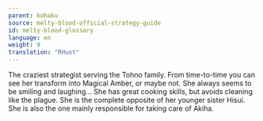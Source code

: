 ```yaml
---
parent: kohaku
source: melty-blood-official-strategy-guide
id: melty-blood-glossary
language: en
weight: 9
translation: "RHuot"
---
```


The craziest strategist serving the Tohno family. From time-to-time you can see her transform into Magical Amber, or maybe not. She always seems to be smiling and laughing… She has great cooking skills, but avoids cleaning like the plague. She is the complete opposite of her younger sister Hisui. She is also the one mainly responsible for taking care of Akiha.
